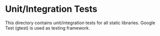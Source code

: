 # Unit/Integration Tests

This directory contains unit/integration tests for all static libraries.
Google Test (gtest) is used as testing framework.
